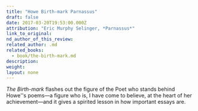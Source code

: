 ```yaml
---
title: "Howe Birth-mark Parnassus"
draft: false
date: 2017-03-20T19:53:00.000Z
attribution: "Eric Murphy Selinger, *Parnassus*"
link_to_original:
nd_author_of_this_review:
related_author: .md
related_books:
  - book/the-birth-mark.md
description:
weight:
layout: none
---
```

*The Birth-mark* flashes out the figure of the Poet who stands behind Howe''s poems—a figure who is, I have come to believe, at the heart of her achievement—and it gives a spirited lesson in how important essays are.

